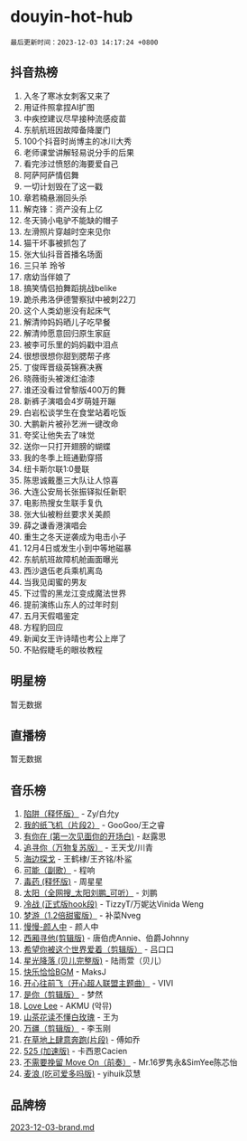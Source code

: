 # douyin-hot-hub

`最后更新时间：2023-12-03 14:17:24 +0800`

## 抖音热榜

1. 入冬了寒冰女刺客又来了
1. 用证件照拿捏AI扩图
1. 中疾控建议尽早接种流感疫苗
1. 东航航班因故障备降厦门
1. 100个抖音时尚博主的冰川大秀
1. 老师课堂讲解轻易说分手的后果
1. 看完涉过愤怒的海要爱自己
1. 阿萨阿萨情侣舞
1. 一切计划毁在了这一戳
1. 章若楠悬溺回头杀
1. 解克锋：资产没有上亿
1. 冬天骑小电驴不能缺的帽子
1. 左滑照片穿越时空来见你
1. 猫干坏事被抓包了
1. 张大仙抖音首播名场面
1. 三只羊 玲爷
1. 痞幼当伴娘了
1. 搞笑情侣拍舞蹈挑战belike
1. 跪杀弗洛伊德警察狱中被刺22刀
1. 这个人类幼崽没有起床气
1. 解清帅妈妈晒儿子吃早餐
1. 解清帅愿意回归原生家庭
1. 被李可乐里的妈妈戳中泪点
1. 很想很想你甜到腮帮子疼
1. 丁俊晖晋级英锦赛决赛
1. 晓薇街头被泼红油漆
1. 谁还没看过曾黎版400万的舞
1. 新裤子演唱会4岁萌娃开蹦
1. 白岩松谈学生在食堂站着吃饭
1. 大鹏新片被孙艺洲一键改命
1. 夸奖让他失去了味觉
1. 送你一只打开翅膀的蝴蝶
1. 我的冬季上班通勤穿搭
1. 纽卡斯尔联1:0曼联
1. 陈思诚戴墨三大队让人惊喜
1. 大连公安局长张振铎拟任新职
1. 电影热搜女生联手复仇
1. 张大仙被粉丝要求关美颜
1. 薛之谦香港演唱会
1. 重生之冬天逆袭成为电击小子
1. 12月4日或发生小到中等地磁暴
1. 东航航班故障机舱画面曝光
1. 西沙退伍老兵乘机离岛
1. 当我见闺蜜的男友
1. 下过雪的黑龙江变成魔法世界
1. 提前演练山东人的过年时刻
1. 五月天假唱鉴定
1. 方程豹回应
1. 新闻女王许诗晴也考公上岸了 ​
1. 不贴假睫毛的眼妆教程

## 明星榜

暂无数据

## 直播榜

暂无数据

## 音乐榜

1. [陷阱（释怀版）](https://sf6-cdn-tos.douyinstatic.com/obj/tos-cn-ve-2774/oE8C21LeZrzKLDFfQYgMzx4GAIHageG5IzayY7) - Zy/白允y
1. [我的纸飞机（片段2）](https://sf6-cdn-tos.douyinstatic.com/obj/tos-cn-ve-2774/oM2ZrKcg2CD5AeRB2gkeXOFB1IxAGJdZPazYHf) - GooGoo/王之睿
1. [有你在 (第一次见面你的开场白)](https://sf6-cdn-tos.douyinstatic.com/obj/tos-cn-ve-2774/oAthrQ3ClJBfI57uBoFEgNDYtNCZ0TSYQQfxQ0) - 赵露思
1. [追寻你（万物复苏版）](https://sf3-cdn-tos.douyinstatic.com/obj/tos-cn-ve-2774/oYeAZJsbjIDit9APmBg8u6uDUQnHmoCf3gbo74) - 王天戈/川青
1. [海边探戈](https://sf6-cdn-tos.douyinstatic.com/obj/tos-cn-ve-2774/os9gE0VQCGqt6VQkZDyBBYvfSDY0QFe3vVmubn) - 王鹤棣/王齐铭/朴鲨
1. [可能（副歌）](https://sf6-cdn-tos.douyinstatic.com/obj/tos-cn-ve-2774/cde1731888894259b333569393c2fb51) - 程响
1. [毒药 (释怀版)](https://sf6-cdn-tos.douyinstatic.com/obj/tos-cn-ve-2774/oYILMEAzspdZBIzy4frJNB8ZHPHWAhiwowd4Ad) - 周星星
1. [太阳（全网搜_太阳刘鹏_可听）](https://sf6-cdn-tos.douyinstatic.com/obj/tos-cn-ve-2774/ogWbyIQnlBFImVbeDocRdCIYtBHlbJXgfZMvgz) - 刘鹏
1. [冷战 (正式版hook段)](https://sf3-cdn-tos.douyinstatic.com/obj/tos-cn-ve-2774/oMuEoiBasWApEMVDgNiI8VAByNmwo5J0pyf8Yx) - TizzyT/万妮达Vinida Weng
1. [梦游（1.2倍甜蜜版）](https://sf3-cdn-tos.douyinstatic.com/obj/tos-cn-ve-2774/o4gyAUm8hwufoEABmwVIiQtHsFuGzAEEWtNMzo) - 补菜Nveg
1. [慢慢-颜人中](https://sf6-cdn-tos.douyinstatic.com/obj/tos-cn-ve-2774/ocjHNfBXdBxQNC8ZGAeoLMFTUgtBg8bkExunDC) - 颜人中
1. [西厢寻他(剪辑版)](https://sf6-cdn-tos.douyinstatic.com/obj/tos-cn-ve-2774/oUsAVfAQKlRNxEv5qxvIB8o5qmIWUcXbzJKJhw) - 唐伯虎Annie、伯爵Johnny
1. [希望你被这个世界爱着（剪辑版）](https://sf3-cdn-tos.douyinstatic.com/obj/tos-cn-ve-2774/oo4H3BfEygN7l7bQaMBOZHCQ1eI4FqtED5skQ2) - 吕口口
1. [星光降落 (贝儿完整版)](https://sf3-cdn-tos.douyinstatic.com/obj/tos-cn-ve-2774/okwB9hAwyAtsFFkFBzAX1hOOfQuIoMNs0W2Mwr) - 陆雨萱（贝儿）
1. [快乐恰恰BGM](https://sf6-cdn-tos.douyinstatic.com/obj/tos-cn-ve-2774/07b173ca7d2f40f3ba0b97ac7fa3a44a) - MaksJ
1. [开心往前飞（开心超人联盟主题曲）](https://sf3-cdn-tos.douyinstatic.com/obj/tos-cn-ve-2774/9d8fb7c82cf1421fb93a9fe925275e0a) - VIVI
1. [是你（剪辑版）](https://sf6-cdn-tos.douyinstatic.com/obj/tos-cn-ve-2774/46019dae783c4c969944217fe1cfafc4) - 梦然
1. [Love Lee](https://sf6-cdn-tos.douyinstatic.com/obj/tos-cn-ve-2774/o05GbkJGbCBTdDnMtB0fwOYgkeZp23vrWQDQBS) - AKMU (악뮤)
1. [山茶花读不懂白玫瑰](https://sf6-cdn-tos.douyinstatic.com/obj/tos-cn-ve-2774/osfn8B7DktrRHEPJgPCfDbw7QDQEkwC16BxZg9) - 王为
1. [万疆（剪辑版）](https://sf3-cdn-tos.douyinstatic.com/obj/tos-cn-ve-2774/ooG7oVgFlDTelKCjCsTTobQvbdtj1BBQXnfZd8) - 李玉刚
1. [在草地上肆意奔跑(片段)](https://sf6-cdn-tos.douyinstatic.com/obj/tos-cn-ve-2774/8831d494742f45dabdfa8adb8b817259) - 傅如乔
1. [525 (加速版)](https://sf3-cdn-tos.douyinstatic.com/obj/tos-cn-ve-2774/oIfKCtqfDyP8Vc9FpAPgWMyezT6LnDT1abRwGg) - 卡西恩Cacien
1. [不需要挽留 Move On（前奏）](https://sf3-cdn-tos.douyinstatic.com/obj/tos-cn-ve-2774/ooCBhgCCkF4nExzQL9WZSUbitfA8IsDkgQIYhe) - Mr.16罗隽永&SimYee陈芯怡
1. [麦浪 (吃可爱多吗版)](https://sf6-cdn-tos.douyinstatic.com/obj/tos-cn-ve-2774/fb2bf2aaa2854aaa8ec0fcfabbee4bd8) - yihuik苡慧

## 品牌榜

[2023-12-03-brand.md](2023-12-03-brand.md)
